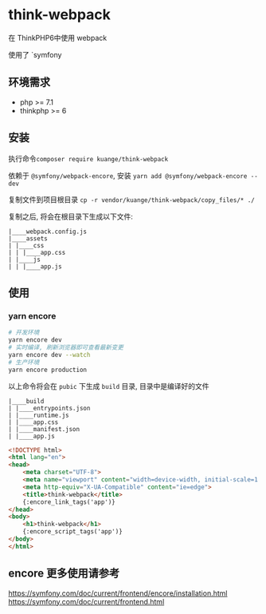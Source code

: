 # think-webpack
在 ThinkPHP6中使用 webpack

使用了 `symfony

## 环境需求

- php >= 7.1
- thinkphp >= 6

## 安装

执行命令`composer require kuange/think-webpack`

依赖于 `@symfony/webpack-encore`, 安装 `yarn add @symfony/webpack-encore --dev`

复制文件到项目根目录 `cp -r vendor/kuange/think-webpack/copy_files/* ./`

复制之后, 将会在根目录下生成以下文件:

```
|____webpack.config.js
|____assets
| |____css
| | |____app.css
| |____js
| | |____app.js
```

## 使用

### yarn encore

```bash
# 开发环境
yarn encore dev
# 实时编译, 刷新浏览器即可查看最新变更
yarn encore dev --watch
# 生产环境
yarn encore production
```

以上命令将会在 `pubic` 下生成 `build` 目录, 目录中是编译好的文件

```
|____build
| |____entrypoints.json
| |____runtime.js
| |____app.css
| |____manifest.json
| |____app.js
```

```html
<!DOCTYPE html>
<html lang="en">
<head>
    <meta charset="UTF-8">
    <meta name="viewport" content="width=device-width, initial-scale=1.0">
    <meta http-equiv="X-UA-Compatible" content="ie=edge">
    <title>think-webpack</title>
    {:encore_link_tags('app')}
</head>
<body>
    <h1>think-webpack</h1>
    {:encore_script_tags('app')}
</body>
</html>
```

## encore 更多使用请参考

https://symfony.com/doc/current/frontend/encore/installation.html
https://symfony.com/doc/current/frontend.html